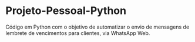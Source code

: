 # Projeto-Pessoal-Python
Código em Python com o objetivo de automatizar o envio de mensagens de lembrete de vencimentos para clientes, via WhatsApp Web.
